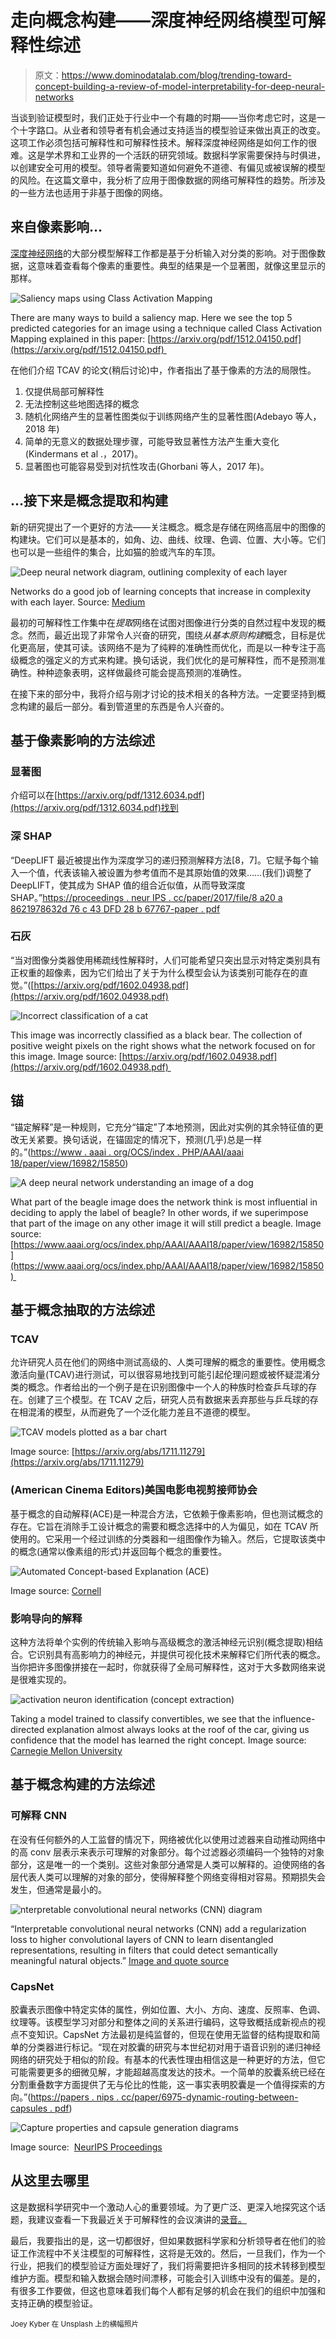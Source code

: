 # 走向概念构建——深度神经网络模型可解释性综述

> 原文：<https://www.dominodatalab.com/blog/trending-toward-concept-building-a-review-of-model-interpretability-for-deep-neural-networks>

当谈到验证模型时，我们正处于行业中一个有趣的时期——当你考虑它时，这是一个十字路口。从业者和领导者有机会通过支持适当的模型验证来做出真正的改变。这项工作必须包括可解释性和可解释性技术。解释深度神经网络是如何工作的很难。这是学术界和工业界的一个活跃的研究领域。数据科学家需要保持与时俱进，以创建安全可用的模型。领导者需要知道如何避免不道德、有偏见或被误解的模型的风险。在这篇文章中，我分析了应用于图像数据的网络可解释性的趋势。所涉及的一些方法也适用于非基于图像的网络。

## 来自像素影响...

[深度神经网络](/deep-learning-introduction)的大部分模型解释工作都是基于分析输入对分类的影响。对于图像数据，这意味着查看每个像素的重要性。典型的结果是一个显著图，就像这里显示的那样。

![Saliency maps using Class Activation Mapping](img/98e868dd9cd21297eea9aa720177ad6b.png)

There are many ways to build a saliency map. Here we see the top 5 predicted categories for an image using a technique called Class Activation Mapping explained in this paper: [https://arxiv.org/pdf/1512.04150.pdf](https://arxiv.org/pdf/1512.04150.pdf) 

在他们介绍 TCAV 的论文(稍后讨论)中，作者指出了基于像素的方法的局限性。

1.  仅提供局部可解释性
2.  无法控制这些地图选择的概念
3.  随机化网络产生的显著性图类似于训练网络产生的显著性图(Adebayo 等人，2018 年)
4.  简单的无意义的数据处理步骤，可能导致显著性方法产生重大变化(Kindermans et al .，2017)。
5.  显著图也可能容易受到对抗性攻击(Ghorbani 等人，2017 年)。

## …接下来是概念提取和构建

新的研究提出了一个更好的方法——关注概念。概念是存储在网络高层中的图像的构建块。它们可以是基本的，如角、边、曲线、纹理、色调、位置、大小等。它们也可以是一些组件的集合，比如猫的脸或汽车的车顶。

![Deep neural network diagram, outlining complexity of each layer](img/cc79204b11bb54d42eb752430516a828.png)

Networks do a good job of learning concepts that increase in complexity with each layer. Source: [Medium](https://medium.com/diaryofawannapreneur/deep-learning-for-computer-vision-for-the-average-person-861661d8aa61)

最初的可解释性工作集中在*提取*网络在试图对图像进行分类的自然过程中发现的概念。然而，最近出现了非常令人兴奋的研究，围绕*从基本原则构建*概念，目标是优化更高层，使其可读。该网络不是为了纯粹的准确性而优化，而是以一种专注于高级概念的强定义的方式来构建。换句话说，我们优化的是可解释性，而不是预测准确性。种种迹象表明，这样做最终可能会提高预测的准确性。

在接下来的部分中，我将介绍与刚才讨论的技术相关的各种方法。一定要坚持到概念构建的最后一部分。看到管道里的东西是令人兴奋的。

## 基于像素影响的方法综述

### 显著图

介绍可以在[https://arxiv.org/pdf/1312.6034.pdf](https://arxiv.org/pdf/1312.6034.pdf)找到

### 深 SHAP

“DeepLIFT 最近被提出作为深度学习的递归预测解释方法[8，7]。它赋予每个输入一个值，代表该输入被设置为参考值而不是其原始值的效果……(我们)调整了 DeepLIFT，使其成为 SHAP 值的组合近似值，从而导致深度 SHAP。”[https://proceedings . neur IPS . cc/paper/2017/file/8 a20 a 8621978632d 76 c 43 DFD 28 b 67767-paper . pdf](https://proceedings.neurips.cc/paper/2017/file/8a20a8621978632d76c43dfd28b67767-Paper.pdf)

### 石灰

“当对图像分类器使用稀疏线性解释时，人们可能希望只突出显示对特定类别具有正权重的超像素，因为它们给出了关于为什么模型会认为该类别可能存在的直觉。”([https://arxiv.org/pdf/1602.04938.pdf](https://arxiv.org/pdf/1602.04938.pdf)

![Incorrect classification of a cat ](img/cd819172693366b202b8b3608d97d532.png)

This image was incorrectly classified as a black bear. The collection of positive weight pixels on the right shows what the network focused on for this image. Image source: [https://arxiv.org/pdf/1602.04938.pdf](https://arxiv.org/pdf/1602.04938.pdf) 

## 锚

“锚定解释”是一种规则，它充分“锚定”了本地预测，因此对实例的其余特征值的更改无关紧要。换句话说，在锚固定的情况下，预测(几乎)总是一样的。”([https://www . aaai . org/OCS/index . PHP/AAAI/aaai 18/paper/view/16982/15850](https://www.aaai.org/ocs/index.php/AAAI/AAAI18/paper/view/16982/15850))

![A deep neural network understanding an image of a dog](img/03cd6379b693dc9561371bbe9f623abf.png)

What part of the beagle image does the network think is most influential in deciding to apply the label of beagle? In other words, if we superimpose that part of the image on any other image it will still predict a beagle. Image source: [https://www.aaai.org/ocs/index.php/AAAI/AAAI18/paper/view/16982/15850](https://www.aaai.org/ocs/index.php/AAAI/AAAI18/paper/view/16982/15850) 

## 基于概念抽取的方法综述

### TCAV

允许研究人员在他们的网络中测试高级的、人类可理解的概念的重要性。使用概念激活向量(TCAV)进行测试，可以很容易地找到可能引起伦理问题或被怀疑混淆分类的概念。作者给出的一个例子是在识别图像中一个人的种族时检查乒乓球的存在。创建了三个模型。在 TCAV 之后，研究人员有数据来丢弃那些与乒乓球的存在相混淆的模型，从而避免了一个泛化能力差且不道德的模型。

![TCAV models plotted as a bar chart](img/d177d59d4959eaf6a120d159483ef9be.png)

Image source: [https://arxiv.org/abs/1711.11279](https://arxiv.org/abs/1711.11279)

### (American Cinema Editors)美国电影电视剪接师协会

基于概念的自动解释(ACE)是一种混合方法，它依赖于像素影响，但也测试概念的存在。它旨在消除手工设计概念的需要和概念选择中的人为偏见，如在 TCAV 所使用的。它采用一个经过训练的分类器和一组图像作为输入。然后，它提取该类中的概念(通常以像素组的形式)并返回每个概念的重要性。

![Automated Concept-based Explanation (ACE)](img/a15b3a362cda37bef0f6dfcdbc2b3806.png)

Image source: [Cornell](https://arxiv.org/abs/1902.03129) 

### 影响导向的解释

这种方法将单个实例的传统输入影响与高级概念的激活神经元识别(概念提取)相结合。它识别具有高影响力的神经元，并提供可视化技术来解释它们所代表的概念。当你把许多图像拼接在一起时，你就获得了全局可解释性，这对于大多数网络来说是很难实现的。

![activation neuron identification (concept extraction)](img/9e0b594663ec00d9758a522e949f0147.png)

Taking a model trained to classify convertibles, we see that the influence-directed explanation almost always looks at the roof of the car, giving us confidence that the model has learned the right concept. Image source: [Carnegie Mellon University](https://arxiv.org/pdf/1802.03788.pdf)

## 基于概念构建的方法综述

### 可解释 CNN

在没有任何额外的人工监督的情况下，网络被优化以使用过滤器来自动推动网络中的高 conv 层表示来表示可理解的对象部分。每个过滤器必须编码一个独特的对象部分，这是唯一的一个类别。这些对象部分通常是人类可以解释的。迫使网络的各层代表人类可以理解的对象的部分，使得解释整个网络变得相对容易。预期损失会发生，但通常是最小的。

![nterpretable convolutional neural networks (CNN) diagram](img/729cb57b3332e5fcea1bc68d60ff7342.png)

“Interpretable convolutional neural networks (CNN) add a regularization loss to higher convolutional layers of CNN to learn disentangled representations, resulting in filters that could detect semantically meaningful natural objects.” [Image and quote source](http://openaccess.thecvf.com/content_cvpr_2018/papers/Zhang_Interpretable_Convolutional_Neural_CVPR_2018_paper.pdf)

### CapsNet

胶囊表示图像中特定实体的属性，例如位置、大小、方向、速度、反照率、色调、纹理等。该模型学习对部分和整体之间的关系进行编码，这导致概括成新视点的视点不变知识。CapsNet 方法最初是纯监督的，但现在使用无监督的结构提取和简单的分类器进行标记。“现在对胶囊的研究与本世纪初对用于语音识别的递归神经网络的研究处于相似的阶段。有基本的代表性理由相信这是一种更好的方法，但它可能需要更多的细微见解，才能超越高度发达的技术。一个简单的胶囊系统已经在分割重叠数字方面提供了无与伦比的性能，这一事实表明胶囊是一个值得探索的方向。”([https://papers . nips . cc/paper/6975-dynamic-routing-between-capsules . pdf](https://papers.nips.cc/paper/6975-dynamic-routing-between-capsules.pdf))

![Capture properties and capsule generation diagrams](img/b90fc6ceb044a3869c1f3557d0a13df8.png)

Image source:  [NeurIPS Proceedings](https://papers.nips.cc/paper/6975-dynamic-routing-between-capsules.pdf)

## 从这里去哪里

这是数据科学研究中一个激动人心的重要领域。为了更广泛、更深入地探究这个话题，我建议查看一下我最近关于可解释性的会议演讲的[录音。](https://www.dominodatalab.com/resources/data-science-playbook-for-explainable-ai/)

最后，我要指出的是，这一切都很好，但如果数据科学家和分析领导者在他们的验证工作流程中不关注模型的可解释性，这将是无效的。然后，一旦我们，作为一个行业，把我们的模型验证方面处理好了，我们将需要把许多相同的技术转移到模型维护方面。模型和输入数据会随时间漂移，可能会引入训练中没有的偏差。是的，有很多工作要做，但这也意味着我们每个人都有足够的机会在我们的组织中加强和支持正确的模型验证。

<sub>Joey Kyber 在 Unsplash 上的横幅照片</sub>